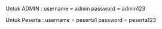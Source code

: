 Untuk ADMIN :
username = admin
password = admin123

Untuk Peserta :
username = peserta1
password = peserta123
